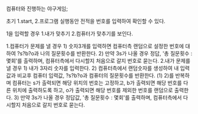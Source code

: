 컴퓨터와 진행하는 야구게임;

초기 1.start, 2.프로그램 실행동안 전적을 번호를 입력하여 확인할 수 있다.

1을 입력할 경우 1.내가 맞추기 2.컴퓨터가 맞추기를 보인다.

1.컴퓨터가 문제를 낼 경우
    1) 숫자3개를 입력하면 컴퓨터측 랜덤으로 설정한 번호에 대하여 ?s?b?o과 나의 질문횟수를 반환한다.
    2) 만약 3s가 나올 경우 정답, '총 질문횟수 : 몇회'를 출력하며, 컴퓨터측에서 다시할지 처음으로 갈지 번호로 묻는다.
2.내가 문제를 낼 경우
    1) 내가 3자리 숫자를 입력한다.
    2) 컴퓨터측에서 랜덤숫자를 생성하여 내 입력값과 비교후 컴퓨터 입력값, ?s?b?o과 컴퓨터의 질문횟수를 반환한다.
        (1) 2)를 반복하며 컴퓨터는 s가 출력되면 해당 위치의 번호는 고정하고, b가 출력되면 해당 번호를 다른 위치에 출력하도록 하고, o가 출력되면 해당 번호를 제외한 번호를 랜덤으로 출력한다.
    3) 만약 3s가 나올 경우 정답값, '총 질문횟수 : 몇회'를 출력하며, 컴퓨터측에서 다시할지 처음으로 갈지 번호로 묻는다.